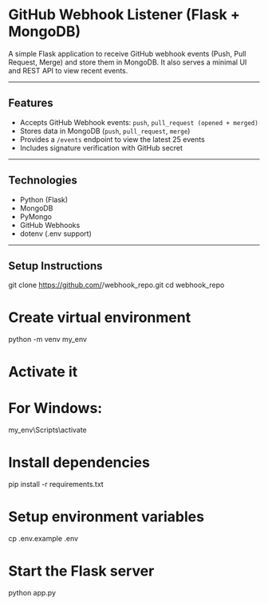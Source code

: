 # GitHub Webhook Listener (Flask + MongoDB)

A simple Flask application to receive GitHub webhook events (Push, Pull Request, Merge) and store them in MongoDB. It also serves a minimal UI and REST API to view recent events.

---

## Features

- Accepts GitHub Webhook events: `push`, `pull_request (opened + merged)`
- Stores data in MongoDB (`push`, `pull_request`, `merge`)
- Provides a `/events` endpoint to view the latest 25 events
- Includes signature verification with GitHub secret

---

## Technologies

- Python (Flask)
- MongoDB
- PyMongo
- GitHub Webhooks
- dotenv (.env support)

---

## Setup Instructions

git clone https://github.com/<your-username>/webhook_repo.git
cd webhook_repo

# Create virtual environment
python -m venv my_env

# Activate it
# For Windows:
my_env\Scripts\activate

# Install dependencies
pip install -r requirements.txt

# Setup environment variables
cp .env.example .env

# Start the Flask server
python app.py


